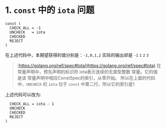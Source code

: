 # 1. `const` 中的 `iota` 问题
```golang
const (
  CHECK_ALL = -1
  UNCHECK   = iota
  CHECKED
  REJECT
)
```
在上述代码中，本期望获得的值分别是：`-1,0,1,2` 实际的输出却是 `-1` `1` `2` `3`

> [https://golang.org/ref/spec#Iota](https://golang.org/ref/spec#Iota)
> 在常量声明中，预先声明的标识符 iota表示连续的无类型整数 常量。它的值是该 常量声明中相应ConstSpec的索引，从零开始。
> 所以在上面的代码中，`UNCHECK` 的 `iota` 位于 `const` 中第二行，所以它的索引是1

上述代码可以改为:
```golang
  CHECK_ALL = iota - 1
  UNCHECK
  CHECKED
  REJECT
)
```
